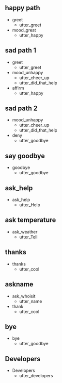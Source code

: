 ## happy path
* greet
  - utter_greet
* mood_great
  - utter_happy

## sad path 1
* greet
  - utter_greet
* mood_unhappy
  - utter_cheer_up
  - utter_did_that_help
* affirm
  - utter_happy

## sad path 2
* mood_unhappy
  - utter_cheer_up
  - utter_did_that_help
* deny
  - utter_goodbye

## say goodbye
* goodbye
  - utter_goodbye

## ask_help
* ask_help
  - utter_Help

## ask temperature
* ask_weather
  - utter_Tell

## thanks
* thanks
  - utter_cool

## askname
* ask_whoisit
  - utter_name
* thank
  - utter_cool

## bye
* bye
  - utter_goodbye

## Developers
* Developers
  - utter_developers

